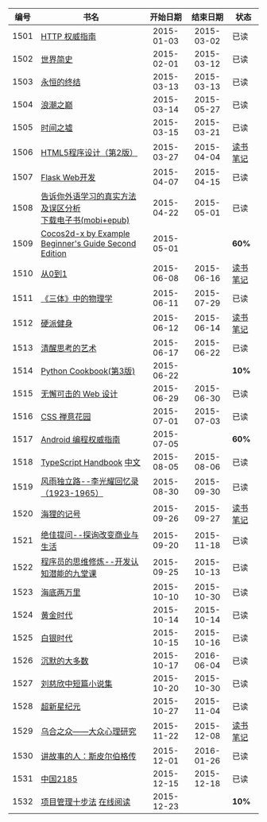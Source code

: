 |编号|书名|开始日期|结束日期|状态|
|:----:|----|:----:|:----:|----|
|1501| [HTTP 权威指南][1] | 2015-01-03 | 2015-03-02 | 已读 |
|1502| [世界简史][2] | 2015-02-01 | 2015-03-12 | 已读 |
|1503| [永恒的终结][3] | 2015-03-13 | 2015-03-13 | 已读 |
|1504| [浪潮之巅][4] | 2015-03-14 | 2015-05-27 | 已读 |
|1505| [时间之墟][5] | 2015-03-15 | 2015-03-21 | 已读 |
|1506| [HTML5程序设计（第2版）][6] | 2015-03-27 | 2015-04-04 | [读书笔记][6m] |
|1507| [Flask Web开发][7] | 2015-04-07 | 2015-04-15| 已读 |
|1508| [告诉你外语学习的真实方法及误区分析][8] <br> [下载电子书(mobi+epub)][8d] |2015-04-22 | 2015-05-01 | 已读 |
|1509| [Cocos2d-x by Example Beginner's Guide Second Edition][9] | 2015-05-01 | | **60%** |
|1510| [从0到1][10] | 2015-06-08 | 2015-06-16 | [读书笔记][10m] | 已读 |
|1511| [《三体》中的物理学][11] |  2015-06-11 | 2015-07-29 | 已读 |
|1512| [硬派健身][12] |  2015-06-12 | 2015-06-14 | [读书笔记][12m] |
|1513| [清醒思考的艺术][13] |  2015-06-17 | 2015-06-22 | 已读 |
|1514| [Python Cookbook(第3版)][14] | 2015-06-22 | | **10%** |
|1515| [无懈可击的 Web 设计][15] |  2015-06-29 | 2015-06-30| 已读 |
|1516| [CSS 禅意花园][16] |  2015-07-01 | 2015-07-03 | 已读 |
|1517| [Android 编程权威指南][17] | 2015-07-05 | | **60%** |
|1518| [TypeScript Handbook][18] [中文][18a]| 2015-08-05 | 2015-08-06 | 已读 |
|1519| [风雨独立路--李光耀回忆录（1923-1965）][19] |  2015-08-30 | 2015-09-30 | 已读 |
|1520| [海狸的记号][20] |  2015-09-26 | 2015-09-27 | [读书笔记][20m] |
|1521| [绝佳提问--探询改变商业与生活][21] |  2015-09-20 | 2015-11-18 | 已读 |
|1522| [程序员的思维修炼--开发认知潜能的九堂课][22] |  2015-09-25 | 2015-10-13 | 已读 |
|1523| [海底两万里][23] |  2015-10-10 | 2015-10-30 | 已读 |
|1524| [黄金时代][24] |  2015-10-14 | 2015-10-14 | 已读 |
|1525| [白银时代][25] |  2015-10-15 | 2015-10-16 | 已读 |
|1526| [沉默的大多数][26] | 2015-10-17 | 2016-06-04 | 已读 |
|1527| [刘慈欣中短篇小说集][27] |  2015-10-20 | 2015-10-30 | 已读 |
|1528| [超新星纪元][28] |  2015-10-27 | 2015-11-04 | 已读 |
|1529| [乌合之众——大众心理研究][29] |  2015-11-22 | 2015-12-08 | [读书笔记][29m] |
|1530| [讲故事的人：斯皮尔伯格传][30] | 2015-12-01 | 2016-01-26 | 已读 |
|1531| [中国2185][31] |  2015-12-15 | 2015-12-18 | 已读 |
|1532| [项目管理十步法][32] [在线阅读][32a] | 2015-12-23 |  | **10%** |

[1]: https://book.douban.com/subject/10746113/
[2]: https://book.douban.com/subject/10485421/
[3]: https://book.douban.com/subject/25829693/
[4]: https://book.douban.com/subject/6709783/
[5]: https://book.douban.com/subject/24935042/
[6]: https://book.douban.com/subject/10608238/
[6m]: https://blog.zengrong.net/post/2274.html
[7]: https://book.douban.com/subject/26274202/
[8]: http://bbs.tianya.cn/post-english-121795-1.shtml
[8d]: https://aid.zengrong.net/dl/go/121/
[9]: https://www.packtpub.com/game-development/cocos2d-x-example-beginners-guide-second-edition
[10]: https://book.douban.com/subject/26297606/
[10m]: https://blog.zengrong.net/post/2333.html
[11]: https://book.douban.com/subject/26352270/
[12]: https://book.douban.com/subject/26359758/
[12m]: https://blog.zengrong.net/post/2328.html
[13]: https://book.douban.com/subject/20492550/
[14]: https://book.douban.com/subject/26381341/
[15]: https://book.douban.com/subject/10733265/
[16]: https://book.douban.com/subject/2052176/
[17]: https://book.douban.com/subject/25848404/
[18]: http://www.typescriptlang.org/Handbook
[18a]: http://zhongsp.gitbooks.io/typescript-handbook/content/
[19]: https://book.douban.com/subject/1082102/
[20]: https://book.douban.com/subject/4710853/
[20m]: https://blog.zengrong.net/post/2370.html
[21]: https://book.douban.com/subject/26392294/
[22]: https://book.douban.com/subject/5372651/
[23]: https://book.douban.com/subject/1703952/
[24]: https://book.douban.com/subject/3071688/
[25]: https://book.douban.com/subject/1132956/
[26]: https://book.douban.com/subject/1776683/
[27]: https://book.douban.com/subject/10767124/
[28]: https://book.douban.com/subject/3636385/
[29]: https://book.douban.com/subject/1012611/
[29m]: https://blog.zengrong.net/post/2407.html
[30]: https://book.douban.com/subject/26318807/
[31]: https://book.douban.com/subject/24253393/
[32]: https://book.douban.com/subject/1291070/
[32a]: https://books.google.com/books?id=XuXp0UjwjKEC&printsec=frontcover&hl=zh-CN#v=onepage&q&f=false